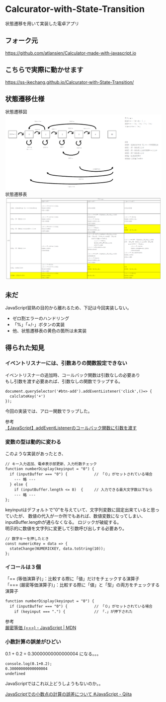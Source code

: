 # Calcurator-with-State-Transition
状態遷移を用いて実装した電卓アプリ

## フォーク元
https://github.com/atlansien/Calculator-made-with-javascript.io

## こちらで実際に動かせます
https://ss-ikechang.github.io/Calcurator-with-State-Transition/

## 状態遷移仕様

状態遷移図
![状態遷移図](https://github.com/ss-ikechang/Calcurator-with-State-Transition/blob/main/doc/diagram.png "状態遷移図")
状態遷移表
![状態遷移表](https://github.com/ss-ikechang/Calcurator-with-State-Transition/blob/main/doc/table.png "状態遷移表")

## 未だ
JavaScript習熟の目的から離れるため、下記は今回実装しない。
- ゼロ割エラーのハンドリング
- 「%」「+/-」ボタンの実装
- 他、状態遷移表の黄色の箇所は未実装


## 得られた知見

### イベントリスナーには、引数ありの関数設定できない
イベントリスナーの追加時、コールバック関数は引数なしの必要あり  
もし引数を渡す必要あれば、引数なしの関数でラップする。
``````
document.querySelector('#btn-add').addEventListener('click',()=> {
  calclateKey('+')
});
``````
今回の実装では、アロー関数でラップした。

参考  
[【JavaScript】addEventListenerのコールバック関数に引数を渡す](https://wild-outdoorlife.com/javascript/addeventlistener-callback/)


### 変数の型は動的に変わる
このような実装があったとき、
``````
// キー入力追加、電卓表示部更新、入力桁数チェック
function numberDisplay(keyinput = "0") {
  if (inputBuffer === "0") {            // 「０」がセットされている場合
    --- 略 ---
  } else {
    if (inputBuffer.length <= 8)  {     // 入力できる最大文字数以下なら
    --- 略 ---
};
``````
keyinputはデフォルトで"0"を与えていて、文字列変数に固定出来ていると思っていたが、
数値の代入が一か所でもあれば、数値変数になってしまい、inputBuffer.lengthが通らなくなる。
ロジックが破綻する。  
明示的に数値を文字列に変更して引数呼び出しする必要あり。
``````
// 数字キーを押したとき
const numericKey = data => {
  stateChange(NUMERICKEY, data.toString(10)); 
};
``````
### イコールは３個
「== (等価演算子)」：比較する際に「値」だけをチェックする演算子  
「=== (厳密等価演算子)」：比較する際に「値」と「型」の両方をチェックする演算子  
``````
function numberDisplay(keyinput = "0") {
  if (inputBuffer === "0") {            // 「０」がセットされている場合
    if (keyinput === ".") {             // 「.」が押下された
``````
参考  
[厳密等価 (===) - JavaScript | MDN](https://developer.mozilla.org/ja/docs/Web/JavaScript/Reference/Operators/Strict_equality)

### 小数計算の誤差がひどい
0.1 + 0.2 = 0.30000000000000004 になる。。。
```
console.log(0.1+0.2);
0.30000000000000004
undefined
```
JavaScriptではこれ以上どうしようもないのか。。

[JavaScriptでの小数点の計算の誤差について #JavaScript - Qiita](https://qiita.com/k_moto/items/0b576a3351b77fb0aa98)
